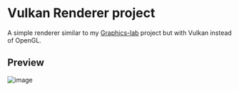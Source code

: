 # Vulkan Renderer project

A simple renderer similar to my [Graphics-lab]( https://github.com/HackFight/Graphics-lab ) project but with Vulkan instead of OpenGL.

## Preview
![image](https://github.com/user-attachments/assets/7a1c8c40-4fdb-4b91-b6bc-29f4bd957056)

